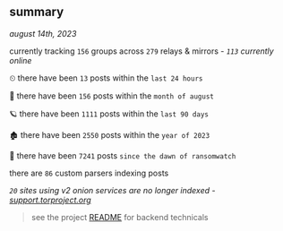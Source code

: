 
## summary
_august 14th, 2023_

currently tracking `156` groups across `279` relays & mirrors - _`113` currently online_

⏲ there have been `13` posts within the `last 24 hours`

🦈 there have been `156` posts within the `month of august`

🪐 there have been `1111` posts within the `last 90 days`

🏚 there have been `2550` posts within the `year of 2023`

🦕 there have been `7241` posts `since the dawn of ransomwatch`

there are `86` custom parsers indexing posts

_`20` sites using v2 onion services are no longer indexed - [support.torproject.org](https://support.torproject.org/onionservices/v2-deprecation/)_

> see the project [README](https://github.com/joshhighet/ransomwatch#ransomwatch--) for backend technicals

